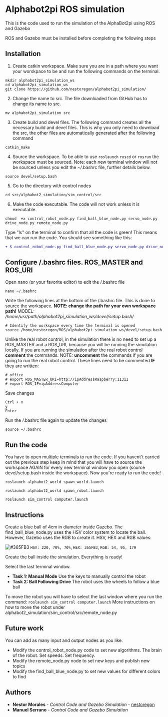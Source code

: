 # Alphabot2pi ROS simulation
This is the code used to run the simulation of the AlphaBot2pi using ROS and Gazebo

ROS and Gazebo must be installed before completing the following steps

## Installation
1. Create catkin workspace. Make sure you are in a path where you want your worskpace to be and run the following commands on the terminal.
```
mkdir alphabot2pi_simulation_ws
cd alphabot2pi_simulation_ws
git clone https://github.com/nestoregon/alphabot2pi_simulation/
```
2. Change the name to src. The file downloaded from GitHub has to change its name to src.
```
mv alphabot2pi_simulation src
```
3. Create build and devel files. The following command creates all the necessary build and devel files. This is why you only need to download the src, the other files are automatically generated after the following command
```
catkin_make
```
4. Source the workspace. To be able to use ```roslaunch``` ```roscd``` or ```rosrun``` the workspace must be sourced. Note: each new terminal window will not be sourced unless you edit the ~/.bashrc file, further details below.
```
source devel/setup.bash
```
5. Go to the directory with control nodes
```
cd src/alphabot2_simulation/sim_control/src
```
6. Make the code executable. The code will not work unless it is executable.
```
chmod  +x control_robot_node.py find_ball_blue_node.py servo_node.py drive_node.py remote_node.py
```
Type "ls" on the terminal to confirm that all the code is green! This means that we can run the code. You should see something like this:
```diff
+ $ control_robot_node.py find_ball_blue_node.py servo_node.py drive_node.py remote_node.py
```

## Configure /.bashrc files. ROS_MASTER and ROS_URI

Open nano (or your favorite editor) to edit the /.bashrc file
```
nano ~/.bashrc
```
Write the following lines at the bottom of the /.bashrc file. This is done to source the workspace. **NOTE: change the path for your own workspace path!** MODEL: */home/usr/path/alphabot2pi_simulation_ws/devel/setup.bash/*
```
# Identify the workspace every time the terminal is opened
source /home/nestoregon/ROS/alphabot2pi_simulation_ws/devel/setup.bash
```
Unlike the real robot control, in the simulation there is no need to set up a ROS_MASTER and a ROS_URI, because you will be running the simulation locally. If you are running the simulation after the real robot control **comment** the commands. NOTE: **uncomment** the commands if you are going to run the real robot control.
These lines need to be commented **IF** they are written:
```
# office
# export ROS_MASTER_URI=http://ipAddressRaspberry:11311
# export ROS_IP=ipAddressComputer
```
Save changes
```
Ctrl + x
y
Enter
```
Run the /.bashrc file again to update the changes
```
source ~/.bashrc
```

## Run the code

You have to open multiple terminals to run the code. If you havent't carried out the previous step keep in mind that you will have to source the workspace AGAIN for every new terminal window you open (source devel/setup.bash inside the workspace). Now you're ready to run the code!
```
roslaunch alphabot2_world spawn_world.launch

roslaunch alphabot2_world spawn_robot.launch

roslaunch sim_control computer.launch
```

## Instructions
Create a blue ball of 4cm in diameter inside Gazebo. The find_ball_blue_node.py uses the HSV color system to locate the ball. However, Gazebo uses the RGB to create it. HSV, HEX and RGB values:

![#365FB3](https://placehold.it/15/365FB3/000000?text=+) `HSV: 220, 70%, 70%`, `HEX: 365FB3`, `RGB: 54, 95, 179`

Create the ball inside the simulation. Everything is ready!

Select the last terminal window.
* **Task 1: Manual Mode** Use the keys to manually control the robot
* **Task 2: Ball Following Drive** The robot uses the wheels to follow a blue ball

To move the robot you will have to select the last window where you run the command: ```roslaunch sim_control computer.launch``` More instructions on how to move the robot under alphabot2_simulation/sim_control/src/remote_node.py


## Future work
You can add as many input and output nodes as you like.
* Modify the control_robot_node.py code to set new algorithms. The brain of the robot. Set speeds. Set frequency.
* Modify the remote_node.py node to set new keys and publish new topics
* Modify the find_ball_blue_node.py to set new values for different colors to find

## Authors

* **Nestor Morales** - *Control Code and Gazebo Simulation* - [nestoregon](https://github.com/nestoregon)
* **Manuel Serrano** - *Control Code and Gazebo Simulation*
